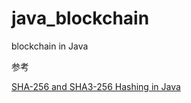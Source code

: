 # java_blockchain
blockchain in Java


参考

[SHA-256 and SHA3-256 Hashing in Java](https://www.baeldung.com/sha-256-hashing-java)